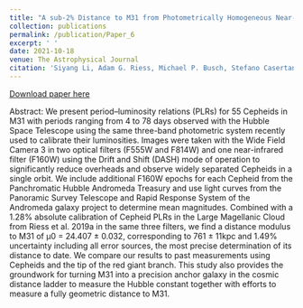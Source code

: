 ```yaml
---
title: "A sub-2% Distance to M31 from Photometrically Homogeneous Near-Infrared Cepheid Period-Luminosity Relations Measured with the Hubble Space Telescope"
collection: publications
permalink: /publication/Paper_6
excerpt: ' '
date: 2021-10-18
venue: The Astrophysical Journal
citation: 'Siyang Li, Adam G. Riess, Michael P. Busch, Stefano Casertano, Lucas M. Macri, Wenlong Yuan., “A sub-2% Distance to M31 from Photometrically Homogeneous Near-Infrared Cepheid Period-Luminosity Relations Measured with the Hubble Space Telescope”, Astrophysical Journal, 920, 84 (October 18, 2021).'
---
```


[Download paper here](/files/M31_ApJ_2021.pdf)

Abstract: We present period–luminosity relations (PLRs) for 55 Cepheids in M31 with periods ranging from 4 to 78 days observed with the Hubble Space Telescope using the same three-band photometric system recently used to calibrate their luminosities. Images were taken with the Wide Field Camera 3 in two optical filters (F555W and F814W) and one near-infrared filter (F160W) using the Drift and Shift (DASH) mode of operation to significantly reduce overheads and observe widely separated Cepheids in a single orbit. We include additional F160W epochs for each Cepheid from the Panchromatic Hubble Andromeda Treasury and use light curves from the Panoramic Survey Telescope and Rapid Response System of the Andromeda galaxy project to determine mean magnitudes. Combined with a 1.28% absolute calibration of Cepheid PLRs in the Large Magellanic Cloud from Riess et al. 2019a in the same three filters, we find a distance modulus to M31 of μ0 = 24.407 ± 0.032, corresponding to 761 ± 11kpc and 1.49% uncertainty including all error sources, the most precise determination of its distance to date. We compare our results to past measurements using Cepheids and the tip of the red giant branch. This study also provides the groundwork for turning M31 into a precision anchor galaxy in the cosmic distance ladder to measure the Hubble constant together with efforts to measure a fully geometric distance to M31.
